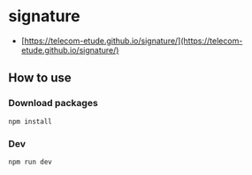 # signature

- [https://telecom-etude.github.io/signature/](https://telecom-etude.github.io/signature/)

## How to use

### Download packages

```
npm install
```

### Dev

```
npm run dev
```
